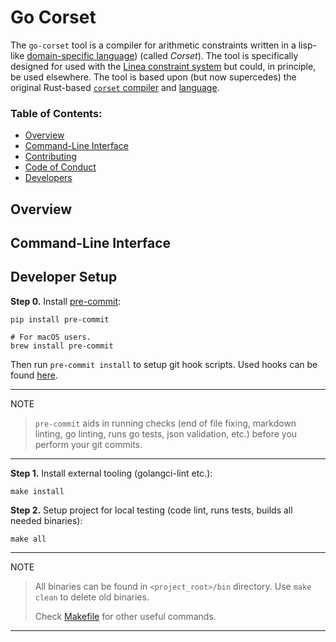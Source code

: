 # Go Corset

The `go-corset` tool is a compiler for arithmetic constraints written
in a lisp-like [domain-specific
language](https://en.wikipedia.org/wiki/Domain-specific_language))
(called _Corset_).  The tool is specifically designed for used with
the [Linea constraint
system](https://github.com/Consensys/linea-constraints/) but could, in
principle, be used elsewhere.  The tool is based upon (but now
supercedes) the original Rust-based [`corset`
compiler](https://github.com/Consensys/corset) and
[language](https://github.com/Consensys/corset/wiki/The-Corset-Language).

### Table of Contents:

- [Overview](#overview)
- [Command-Line Interface](#command-line-interface)
- [Contributing](CONTRIBUTING.md)
- [Code of Conduct](CODE_OF_CONDUCT.md)
- [Developers](#developer-setup)

## Overview

## Command-Line Interface

## Developer Setup

**Step 0.** Install [pre-commit](https://pre-commit.com/):

```shell
pip install pre-commit

# For macOS users.
brew install pre-commit
```

Then run `pre-commit install` to setup git hook scripts.
Used hooks can be found [here](.pre-commit-config.yaml).

______________________________________________________________________

NOTE

> `pre-commit` aids in running checks (end of file fixing,
> markdown linting, go linting, runs go tests, json validation, etc.)
> before you perform your git commits.

______________________________________________________________________

**Step 1.** Install external tooling (golangci-lint etc.):

```shell script
make install
```

**Step 2.** Setup project for local testing (code lint, runs tests, builds all needed binaries):

```shell script
make all
```

______________________________________________________________________

NOTE

> All binaries can be found in `<project_root>/bin` directory.
> Use `make clean` to delete old binaries.
>
> Check [Makefile](Makefile) for other useful commands.

______________________________________________________________________
